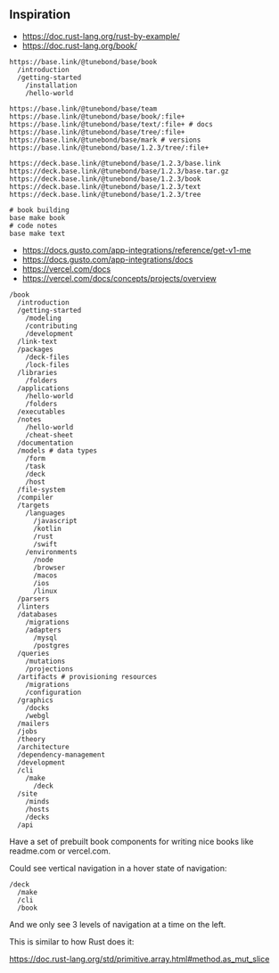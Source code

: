 ## Inspiration

- https://doc.rust-lang.org/rust-by-example/
- https://doc.rust-lang.org/book/

```
https://base.link/@tunebond/base/book
  /introduction
  /getting-started
    /installation
    /hello-world
```

```
https://base.link/@tunebond/base/team
https://base.link/@tunebond/base/book/:file+
https://base.link/@tunebond/base/text/:file+ # docs
https://base.link/@tunebond/base/tree/:file+
https://base.link/@tunebond/base/mark # versions
https://base.link/@tunebond/base/1.2.3/tree/:file+
```

```
https://deck.base.link/@tunebond/base/1.2.3/base.link
https://deck.base.link/@tunebond/base/1.2.3/base.tar.gz
https://deck.base.link/@tunebond/base/1.2.3/book
https://deck.base.link/@tunebond/base/1.2.3/text
https://deck.base.link/@tunebond/base/1.2.3/tree
```

```
# book building
base make book
# code notes
base make text
```

- https://docs.gusto.com/app-integrations/reference/get-v1-me
- https://docs.gusto.com/app-integrations/docs
- https://vercel.com/docs
- https://vercel.com/docs/concepts/projects/overview

```
/book
  /introduction
  /getting-started
    /modeling
    /contributing
    /development
  /link-text
  /packages
    /deck-files
    /lock-files
  /libraries
    /folders
  /applications
    /hello-world
    /folders
  /executables
  /notes
    /hello-world
    /cheat-sheet
  /documentation
  /models # data types
    /form
    /task
    /deck
    /host
  /file-system
  /compiler
  /targets
    /languages
      /javascript
      /kotlin
      /rust
      /swift
    /environments
      /node
      /browser
      /macos
      /ios
      /linux
  /parsers
  /linters
  /databases
    /migrations
    /adapters
      /mysql
      /postgres
  /queries
    /mutations
    /projections
  /artifacts # provisioning resources
    /migrations
    /configuration
  /graphics
    /docks
    /webgl
  /mailers
  /jobs
  /theory
  /architecture
  /dependency-management
  /development
  /cli
    /make
      /deck
  /site
    /minds
    /hosts
    /decks
  /api
```

Have a set of prebuilt book components for writing nice books like
readme.com or vercel.com.

Could see vertical navigation in a hover state of navigation:

```
/deck
  /make
  /cli
  /book
```

And we only see 3 levels of navigation at a time on the left.

This is similar to how Rust does it:

https://doc.rust-lang.org/std/primitive.array.html#method.as_mut_slice
